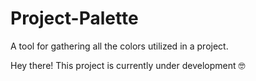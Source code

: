 # Project-Palette
A tool for gathering all the colors utilized in a project.

Hey there! This project is currently under development 🤓
